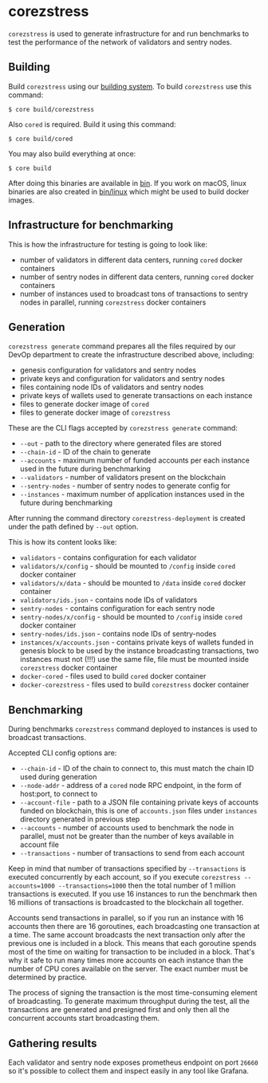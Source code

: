 # corezstress
`corezstress` is used to generate infrastructure for and run benchmarks to test the performance of the network of validators and sentry nodes.

## Building

Build `corezstress` using our [building system](../../../build).
To build `corezstress` use this command:

```
$ core build/corezstress
```

Also `cored` is required. Build it using this command:

```
$ core build/cored
```

You may also build everything at once:

```
$ core build
```

After doing this binaries are available in [bin](../../../bin).
If you work on macOS, linux binaries are also created in [bin/linux](../../../bin/linux) which might be used to build
docker images.

## Infrastructure for benchmarking

This is how the infrastructure for testing is going to look like:
- number of validators in different data centers, running `cored` docker containers
- number of sentry nodes in different data centers, running `cored` docker containers
- number of instances used to broadcast tons of transactions to sentry nodes in parallel, running `corezstress` docker containers

## Generation

`corezstress generate` command prepares all the files required by our DevOp department to create the infrastructure
described above, including:
- genesis configuration for validators and sentry nodes
- private keys and configuration for validators and sentry nodes
- files containing node IDs of validators and sentry nodes
- private keys of wallets used to generate transactions on each instance
- files to generate docker image of `cored`
- files to generate docker image of `corezstress`

These are the CLI flags accepted by `corezstress generate` command:

- `--out` - path to the directory where generated files are stored
- `--chain-id` - ID of the chain to generate
- `--accounts` - maximum number of funded accounts per each instance used in the future during benchmarking
- `--validators` - number of validators present on the blockchain
- `--sentry-nodes` - number of sentry nodes to generate config for
- `--instances` - maximum number of application instances used in the future during benchmarking

After running the command directory `corezstress-deployment` is created under the path defined by `--out` option.

This is how its content looks like:
- `validators` - contains configuration for each validator
- `validators/x/config` - should be mounted to `/config` inside `cored` docker container
- `validators/x/data` - should be mounted to `/data` inside `cored` docker container
- `validators/ids.json` - contains node IDs of validators
- `sentry-nodes` - contains configuration for each sentry node
- `sentry-nodes/x/config` - should be mounted to `/config` inside `cored` docker container
- `sentry-nodes/ids.json` - contains node IDs of sentry-nodes
- `instances/x/accounts.json` - contains private keys of wallets funded in genesis block to be used by the instance broadcasting transactions, two instances must not (!!!) use the same file, file must be mounted inside `corezstress` docker container
- `docker-cored` - files used to build `cored` docker container
- `docker-corezstress` - files used to build `corezstress` docker container

## Benchmarking

During benchmarks `corezstress` command deployed to instances is used to broadcast transactions.

Accepted CLI config options are:
- `--chain-id` - ID of the chain to connect to, this must match the chain ID used during generation
- `--node-addr` - address of a `cored` node RPC endpoint, in the form of host:port, to connect to
- `--account-file` - path to a JSON file containing private keys of accounts funded on blockchain, this is one of `accounts.json` files under `instances` directory generated in previous step
- `--accounts` - number of accounts used to benchmark the node in parallel, must not be greater than the number of keys available in account file
- `--transactions` - number of transactions to send from each account

Keep in mind that number of transactions specified by `--transactions` is executed concurrently by each account, so if you
execute `corezstress --accounts=1000 --transactions=1000` then the total number of 1 million transactions is executed.
If you use 16 instances to run the benchmark then 16 millions of transactions is broadcasted to the blockchain all together.

Accounts send transactions in parallel, so if you run an instance with 16 accounts then there are 16 goroutines,
each broadcasting one transaction at a time. The same account broadcasts the next transaction only after the previous one is included in a block.
This means that each goroutine spends most of the time on waiting for transaction to be included in a block.
That's why it safe to run many times more accounts on each instance than the number of CPU cores available on the server.
The exact number must be determined by practice.

The process of signing the transaction is the most time-consuming element of broadcasting. To generate maximum throughput
during the test, all the transactions are generated and presigned first and only then all the concurrent accounts start
broadcasting them.

## Gathering results

Each validator and sentry node exposes prometheus endpoint on port `26660` so it's possible to collect them and inspect easily
in any tool like Grafana.